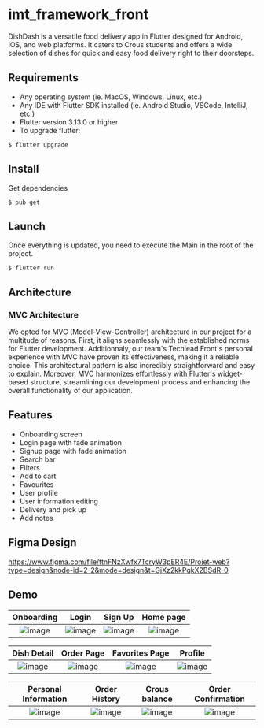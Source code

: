# imt_framework_front

DishDash is a versatile food delivery app in Flutter designed for Android, IOS, and web platforms. It caters to Crous students and offers a wide selection of dishes for quick and easy food delivery right to their doorsteps.

## Requirements

* Any operating system (ie. MacOS, Windows, Linux, etc.)
* Any IDE with Flutter SDK installed (ie. Android Studio, VSCode, IntelliJ, etc.)
* Flutter version 3.13.0 or higher
* To upgrade flutter:
```
$ flutter upgrade
```

## Install 

Get dependencies
```
$ pub get
```

## Launch

Once everything is updated, you  need to execute the Main in the root of the project.

```
$ flutter run
```

## Architecture
 ### MVC Architecture

 We opted for MVC (Model-View-Controller) architecture in our project for a multitude of reasons. First, it aligns seamlessly with the established norms for Flutter development. Additionnaly, our team's Techlead Front's personal experience with MVC have proven its effectiveness, making it a reliable choice. This architectural pattern is also incredibly straightforward and easy to explain. Moreover, MVC harmonizes effortlessly with Flutter's widget-based structure, streamlining our development process and enhancing the overall functionality of our application.

## Features

* Onboarding screen
* Login page with fade animation
* Signup page with fade animation
* Search bar
* Filters
* Add to cart
* Favourites
* User profile
* User information editing
* Delivery and pick up
* Add notes

## Figma Design 
https://www.figma.com/file/ttnFNzXwfx7TcryW3pER4E/Projet-web?type=design&node-id=2-2&mode=design&t=GjXz2kkPqkX2BSdR-0

## Demo
Onboarding               | Login              | Sign Up               |  Home page
:-------------------------:|:-------------------------:|:-------------------------:|:-------------------------:
![image](https://github.com/Matheo-delaunay/imt-framework-front/assets/126581195/ef875b04-c295-4401-902b-4fcfdfbcc004)|![image](https://github.com/Matheo-delaunay/imt-framework-front/assets/126581195/93a450b0-4f09-49f1-b914-331d6e1c9b2e)|![image](https://github.com/Matheo-delaunay/imt-framework-front/assets/126581195/d2e1f17f-0c2b-430d-b149-a0af320ef754)|![image](https://github.com/Matheo-delaunay/imt-framework-front/assets/126581195/23515a12-817d-4284-99df-7b67f7dc194d)

Dish Detail               |  Order Page              | Favorites Page             |  Profile
:-------------------------:|:-------------------------:|:-------------------------:|:-------------------------:
![image](https://github.com/Matheo-delaunay/imt-framework-front/assets/126581195/538031c8-dd39-416d-aefb-16197a409fbb)|![image](https://github.com/Matheo-delaunay/imt-framework-front/assets/126581195/4afa8733-9314-49bb-8db5-3b4631aa73f3)|![image](https://github.com/Matheo-delaunay/imt-framework-front/assets/126581195/7c51aa1c-8710-4991-a0bc-f199e64d6e44)|![image](https://github.com/Matheo-delaunay/imt-framework-front/assets/126581195/30e8b7cd-d7c2-43dd-8ae2-4fe3f3f78479)

Personal Information       |  Order History            | Crous balance             |  Order Confirmation
:-------------------------:|:-------------------------:|:-------------------------:|:-------------------------:
![image](https://github.com/Matheo-delaunay/imt-framework-front/assets/126581195/4a6b190b-7aeb-40ba-a43c-581a938ad95b)|![image](https://github.com/Matheo-delaunay/imt-framework-front/assets/126581195/f20f1471-9c45-47f3-a21d-7fecf8f04396)|![image](https://github.com/Matheo-delaunay/imt-framework-front/assets/126581195/9ed441f3-7c36-4058-b3e2-0f0bf8427da9)|![image](https://github.com/Matheo-delaunay/imt-framework-front/assets/126581195/c7834c88-3d2b-41e5-8056-a79e6ac7a098)








